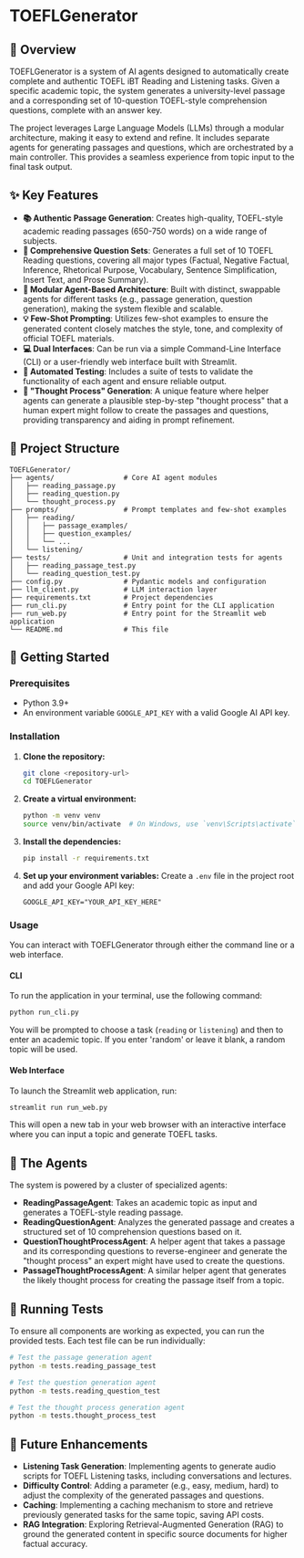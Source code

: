 # TOEFLGenerator

## 📖 Overview

TOEFLGenerator is a system of AI agents designed to automatically create complete and authentic TOEFL iBT Reading and Listening tasks. Given a specific academic topic, the system generates a university-level passage and a corresponding set of 10-question TOEFL-style comprehension questions, complete with an answer key.

The project leverages Large Language Models (LLMs) through a modular architecture, making it easy to extend and refine. It includes separate agents for generating passages and questions, which are orchestrated by a main controller. This provides a seamless experience from topic input to the final task output.

## ✨ Key Features

  * **📚 Authentic Passage Generation**: Creates high-quality, TOEFL-style academic reading passages (650-750 words) on a wide range of subjects.
  * **📝 Comprehensive Question Sets**: Generates a full set of 10 TOEFL Reading questions, covering all major types (Factual, Negative Factual, Inference, Rhetorical Purpose, Vocabulary, Sentence Simplification, Insert Text, and Prose Summary).
  * **🤖 Modular Agent-Based Architecture**: Built with distinct, swappable agents for different tasks (e.g., passage generation, question generation), making the system flexible and scalable.
  * **💡 Few-Shot Prompting**: Utilizes few-shot examples to ensure the generated content closely matches the style, tone, and complexity of official TOEFL materials.
  * **💻 Dual Interfaces**: Can be run via a simple Command-Line Interface (CLI) or a user-friendly web interface built with Streamlit.
  * **🧪 Automated Testing**: Includes a suite of tests to validate the functionality of each agent and ensure reliable output.
  * **🤔 "Thought Process" Generation**: A unique feature where helper agents can generate a plausible step-by-step "thought process" that a human expert might follow to create the passages and questions, providing transparency and aiding in prompt refinement.

## 📂 Project Structure

```
TOEFLGenerator/
├── agents/                 # Core AI agent modules
│   ├── reading_passage.py
│   ├── reading_question.py
│   └── thought_process.py
├── prompts/                # Prompt templates and few-shot examples
│   ├── reading/
│   │   ├── passage_examples/
│   │   ├── question_examples/
│   │   └── ...
│   └── listening/
├── tests/                  # Unit and integration tests for agents
│   ├── reading_passage_test.py
│   └── reading_question_test.py
├── config.py               # Pydantic models and configuration
├── llm_client.py           # LLM interaction layer
├── requirements.txt        # Project dependencies
├── run_cli.py              # Entry point for the CLI application
├── run_web.py              # Entry point for the Streamlit web application
└── README.md               # This file
```

## 🚀 Getting Started

### Prerequisites

  * Python 3.9+
  * An environment variable `GOOGLE_API_KEY` with a valid Google AI API key.

### Installation

1.  **Clone the repository:**

    ```bash
    git clone <repository-url>
    cd TOEFLGenerator
    ```

2.  **Create a virtual environment:**

    ```bash
    python -m venv venv
    source venv/bin/activate  # On Windows, use `venv\Scripts\activate`
    ```

3.  **Install the dependencies:**

    ```bash
    pip install -r requirements.txt
    ```

4.  **Set up your environment variables:**
    Create a `.env` file in the project root and add your Google API key:

    ```
    GOOGLE_API_KEY="YOUR_API_KEY_HERE"
    ```

### Usage

You can interact with TOEFLGenerator through either the command line or a web interface.

#### CLI

To run the application in your terminal, use the following command:

```bash
python run_cli.py
```

You will be prompted to choose a task (`reading` or `listening`) and then to enter an academic topic. If you enter 'random' or leave it blank, a random topic will be used.

#### Web Interface

To launch the Streamlit web application, run:

```bash
streamlit run run_web.py
```

This will open a new tab in your web browser with an interactive interface where you can input a topic and generate TOEFL tasks.

## 🤖 The Agents

The system is powered by a cluster of specialized agents:

  * **ReadingPassageAgent**: Takes an academic topic as input and generates a TOEFL-style reading passage.
  * **ReadingQuestionAgent**: Analyzes the generated passage and creates a structured set of 10 comprehension questions based on it.
  * **QuestionThoughtProcessAgent**: A helper agent that takes a passage and its corresponding questions to reverse-engineer and generate the "thought process" an expert might have used to create the questions.
  * **PassageThoughtProcessAgent**: A similar helper agent that generates the likely thought process for creating the passage itself from a topic.

## 🧪 Running Tests

To ensure all components are working as expected, you can run the provided tests. Each test file can be run individually:

```bash
# Test the passage generation agent
python -m tests.reading_passage_test

# Test the question generation agent
python -m tests.reading_question_test

# Test the thought process generation agent
python -m tests.thought_process_test
```

## 🔮 Future Enhancements

  * **Listening Task Generation**: Implementing agents to generate audio scripts for TOEFL Listening tasks, including conversations and lectures.
  * **Difficulty Control**: Adding a parameter (e.g., easy, medium, hard) to adjust the complexity of the generated passages and questions.
  * **Caching**: Implementing a caching mechanism to store and retrieve previously generated tasks for the same topic, saving API costs.
  * **RAG Integration**: Exploring Retrieval-Augmented Generation (RAG) to ground the generated content in specific source documents for higher factual accuracy.